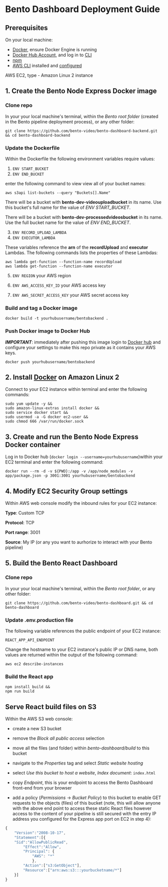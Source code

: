 # Bento Dashboard Deployment Guide

## Prerequisites
On your local machine:
- [Docker](https://www.docker.com/), ensure Docker Engine is running
- [Docker Hub Account](https://hub.docker.com), and log in to [CLI](https://docs.docker.com/engine/reference/commandline/login/)
- [npm](https://www.npmjs.com/get-npm)
- [AWS CLI](https://docs.aws.amazon.com/cli/latest/userguide/cli-chap-install.html) installed and [configured](https://docs.aws.amazon.com/cli/latest/userguide/cli-chap-configure.html)

AWS EC2, type - Amazon Linux 2 instance 

## 1. Create the Bento Node Express Docker image
### Clone repo
In your your local machine's terminal, within the *Bento root folder* (created in the Bento pipeline deployment process), or any other folder:

```console
git clone https://github.com/bento-video/bento-dashboard-backend.git && cd bento-dashboard-backend
```

### Update the Dockerfile
Within the Dockerfile the following environment variables require values: 

1. `ENV START_BUCKET` 
2. `ENV END_BUCKET` 

enter the following command to view view all of your bucket names:

```console
aws s3api list-buckets --query "Buckets[].Name"
```

There will be a bucket with **bento-dev-videouploadbucket** in its name. Use this bucket's full name for the value of *ENV START_BUCKET*. 

There will be a bucket with **bento-dev-processedvideosbucket** in its name. Use the full bucket name for the value of *ENV END_BUCKET*. 

3. `ENV RECORD_UPLOAD_LAMBDA`
4. `ENV EXECUTOR_LAMBDA`

These variables reference the **arn** of the **recordUpload** and **executor** Lambdas. The following commands lists the properties of these Lambdas: 

```console
aws lambda get-function --function-name recordUpload
aws lambda get-function --function-name executor
```

5. `ENV REGION` your AWS region 

6. `ENV AWS_ACCESS_KEY_ID` your AWS access key

7. `ENV AWS_SECRET_ACCESS_KEY` your AWS secret access key

### Build and tag a Docker image
```console
docker build -t yourhubusername/bentobackend .
```

### Push Docker image to Docker Hub
***IMPORTANT***: immediately after pushing this image login to [Docker hub](https://hub.docker.com) and configure your settings to make this repo private as it contains your AWS keys.

```console
docker push yourhubusername/bentobackend
```

## 2. Install [Docker](https://docs.aws.amazon.com/AmazonECS/latest/developerguide/docker-basics.html) on Amazon Linux 2
Connect to your EC2 instance within terminal and enter the following commands:

```console
sudo yum update -y &&
sudo amazon-linux-extras install docker &&
sudo service docker start &&
sudo usermod -a -G docker ec2-user &&
sudo chmod 666 /var/run/docker.sock 
```

## 3. Create and run the Bento Node Express Docker container
Log in to Docker hub (`docker login --username=yourhubusername`)within your EC2 terminal and enter the following command:

```console
docker run --rm -d -v ${PWD}:/app -v /app/node_modules -v app/package.json -p 3001:3001 yourhubusername/bentobackend
```

## 4. Modify EC2 Security Group settings
Within AWS web console modify the inbound rules for your EC2 instance:

**Type**: Custom TCP

**Protocol**: TCP

**Port range**: 3001

**Source**: My IP (or any you want to aurhorize to interact with your Bento pipeline)

## 5. Build the Bento React Dashboard 
### Clone repo
In your your local machine's terminal, within the *Bento root folder*, or any other folder:

```console
git clone https://github.com/bento-video/bento-dashboard.git && cd bento-dashboard
```

### Update .env.production file
The following variable references the public endpoint of your EC2 instance:

`REACT_APP_API_ENDPOINT` 

Change the hostname to your EC2 instance's public IP or DNS name, both values are returned within the output of the following command:

```console
aws ec2 describe-instances
```
 
### Build the React app
```console
npm install build &&
npm run build
```

## Serve React build files on S3
Within the AWS S3 web console:

- create a new S3 bucket

- remove the *Block all public access* selection

- move all the files (and folder) within *bento-dashboard/build* to this bucket

- navigate to the *Properties* tag and select *Static website hosting*

- select *Use this bucket to host a website*, *Index document*: `index.html`

- copy *Endpoint*, this is your endpoint to access the Bento Dashboard front-end from your browser

- add a policy (*Permissions* -> *Bucket Policy*) to this bucket to enable GET requests to the objects (files) of this bucket (note, this will allow anyone with the above end point to access these static React files however access to the content of your pipeline is still secured with the entry IP address you configured for the Express app port on EC2 in step 4):
```javascript
{
	"Version":"2008-10-17",
	"Statement":[{
	"Sid":"AllowPublicRead",
		"Effect":"Allow",
		"Principal": {
			"AWS": "*"
			},
		"Action":["s3:GetObject"],
		"Resource":["arn:aws:s3:::yourbucketname/*"]
	}]
} 
```



